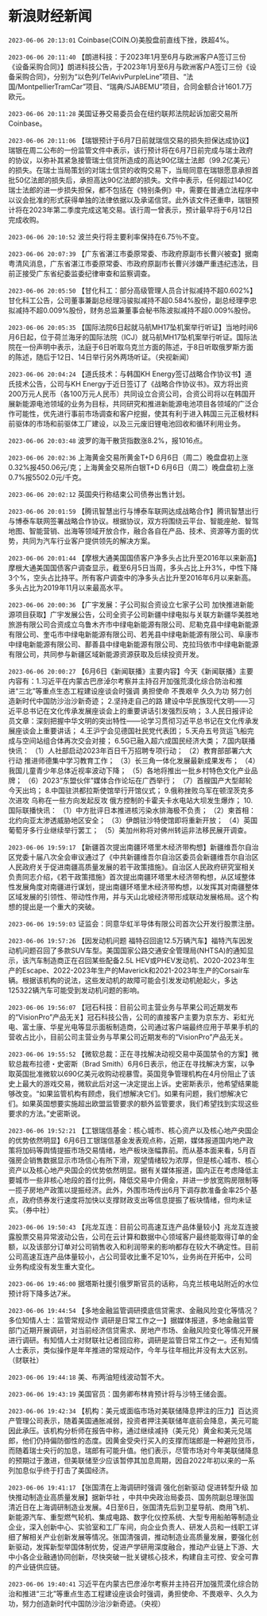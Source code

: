 # 新浪财经新闻
`2023-06-06 20:13:01` Coinbase(COIN.O)美股盘前直线下挫，跌超4%。

`2023-06-06 20:11:40` 【朗进科技：于2023年1月至6月与欧洲客户A签订三份《设备采购合同》】朗进科技公告，于2023年1月至6月与欧洲客户A签订三份《设备采购合同》，分别为“以色列/TelAvivPurpleLine”项目、“法国/MontpellierTramCar”项目、“瑞典/SJABEMU”项目，合同金额合计1601.7万欧元。

`2023-06-06 20:11:28` 美国证券交易委员会在纽约联邦法院起诉加密交易所Coinbase。

`2023-06-06 20:11:06` 【瑞银预计于6月7日前就瑞信交易的损失担保达成协议】瑞银在周二公布的一份监管文件中表示，该行预计将在6月7日前完成与瑞士政府的协议，以弥补其紧急接管瑞士信贷所造成的高达90亿瑞士法郎（99.2亿美元）的损失。在瑞士当局策划的对瑞士信贷的收购交易下，当局同意在瑞银愿意承担首批50亿法郎的损失后，承担高达90亿法郎的损失。文件中表示，任何超过140亿瑞士法郎的进一步损失担保，都不包括在《特别条例》中，需要在普通立法程序中以议会批准的形式获得单独的法律依据以及承诺信贷。此外该文件还重申，瑞银预计将在2023年第二季度完成这笔交易。该行周一曾表示，预计最早将于6月12日完成收购。

`2023-06-06 20:10:52` 波兰央行将主要利率保持在6.75％不变。

`2023-06-06 20:07:39` 【广东省湛江市委原常委、市政府原副市长曹兴被查】据南粤清风消息，广东省湛江市委原常委、市政府原副市长曹兴涉嫌严重违纪违法，目前正接受广东省纪委监委纪律审查和监察调查。

`2023-06-06 20:05:50` 【甘化科工：部分高级管理人员合计拟减持不超0.602%】甘化科工公告，公司董事兼副总经理冯骏拟减持不超0.584%股份，副总经理李忠拟减持不超0.009%股份，财务总监兼董事会秘书陈波拟减持不超0.009%股份。

`2023-06-06 20:05:35` 【国际法院6日起就马航MH17坠机案举行听证】当地时间6月6日起，位于荷兰海牙的国际法院（ICJ）就马航MH17坠机案举行听证。国际法院在一份声明中表示，法庭于6日听取乌克兰方面的陈述，于8日听取俄罗斯方面的陈述，随后于12日、14日举行另外两场听证。（央视新闻）

`2023-06-06 20:04:24` 【道氏技术：与韩国KH Energy签订战略合作协议书】道氏技术公告，公司与KH Energy于近日签订了《战略合作协议书》。双方将出资200万元人民币（各100万元人民币）共同设立合资公司，合资公司将以在韩国开展新能源电池领域的业务为目标，共同研究和推进新能源电池项目各领域的广泛合作可能性，优先进行事前市场调查和客户挖掘，使其有利于进入韩国三元正极材料前驱体的市场和前驱体工厂建设，以及三元废旧锂电池回收和循环利用业务。

`2023-06-06 20:03:48` 波罗的海干散货指数涨8.2%，报1016点。

`2023-06-06 20:02:36` 上海黄金交易所黄金T+D 6月6日（周二）晚盘盘初上涨0.32%报450.06元/克；上海黄金交易所白银T+D 6月6日（周二）晚盘盘初上涨0.7%报5502.0元/千克。

`2023-06-06 20:02:12` 英国央行称结束公司债券出售计划。

`2023-06-06 20:01:59` 【腾讯智慧出行与博泰车联网达成战略合作】腾讯智慧出行与博泰车联网签署战略合作协议。根据协议，双方将围绕云平台、智能座舱、智驾地图、智能营销、出海等领域开放合作，融合各自在产品、技术、资源等方面的优势，共同为汽车行业客户提供领先的解决方案。

`2023-06-06 20:01:44` 【摩根大通美国国债客户净多头占比升至2016年以来新高】摩根大通美国国债客户调查显示，截至6月5日当周，多头占比上升3%，中性下降3个%，空头占比持平。所有客户调查中的净多头占比升至2016年6月以来新高。多头占比为2019年11月以来最高水平。

`2023-06-06 20:00:36` 【广宇发展：子公司拟合资设立七家子公司 加快推进新能源项目获取】广宇发展公告，公司全资子公司新疆中绿电拟与关联方新疆华美胜地旅游有限公司合资成立乌鲁木齐市中绿电新能源有限公司、尼勒克县中绿电新能源有限公司、奎屯市中绿电新能源有限公司、若羌县中绿电新能源有限公司、阜康市中绿电新能源有限公司、鄯善县中绿电新能源有限公司、克拉玛依市中绿电新能源有限公司，共同参与新疆区域新能源资源获取及后续投资开发。

`2023-06-06 20:00:27` 【6月6日《新闻联播》主要内容】今天《新闻联播》主要内容有：1.习近平在内蒙古巴彦淖尔考察并主持召开加强荒漠化综合防治和推进“三北”等重点生态工程建设座谈会时强调 勇担使命 不畏艰辛 久久为功 努力创造新时代中国防沙治沙新奇迹； 2.坚持走自己的路 建设中华民族现代文明——习近平总书记在文化传承发展座谈会上的重要讲话引发强烈反响； 3.人民日报评论员文章：深刻把握中华文明的突出特性——论学习贯彻习近平总书记在文化传承发展座谈会上重要讲话； 4.王沪宁会见德国社民党代表团； 5.天舟五号货运飞船完成与空间站组合体再次交会对接； 6.5G已融入超六成国民经济大类； 7.国内联播快讯： （1）人社部启动2023年百日千万招聘专项行动； （2）教育部部署六大行动 推进师德集中学习教育工作； （3）长三角一体化发展最新成果发布； （4）我国儿童青少年总体近视率波动下降； （5）各地将推出一批乡村特色文化产业品牌； （6）2023“东盟伙伴”媒体合作论坛在广西举行； （7）首艘国产大型邮轮今天出坞； 8.中国驻洪都拉斯使馆举行开馆仪式； 9.俄称挫败乌军在顿涅茨克多次进攻 乌称在一些方向发起反攻 俄方控制的卡霍夫卡水电站大坝发生爆炸； 10.国际联播快讯： （1）中方批评日本推进核污染水排海极不负责； （2）柬首相：北约向亚太渗透威胁地区安全； （3）伊朗驻沙特使馆即将重新开放； （4）英国葡萄牙多行业继续举行罢工； （5）美加州称将对佛州转运非法移民展开调查。

`2023-06-06 19:59:17` 【新疆首次提出南疆环塔里木经济带构想】新疆维吾尔自治区党委十届八次全会审议通过了《中共新疆维吾尔自治区委员会新疆维吾尔自治区人民政府关于促进南疆高质量发展的若干政策措施》。自治区人民政府研究室相关负责同志介绍，《若干政策措施》首次提出南疆环塔里木经济带构想，从区域整体性发展角度对南疆进行谋划，提出南疆环塔里木经济带构想，以发挥其对南疆整体区域发展的引领性、带动性作用，并与天山北坡经济带形成联动发展格局。这个构想的提出是一个重大的突破。

`2023-06-06 19:59:03` 证监会：同意华虹半导体有限公司首次公开发行股票注册。

`2023-06-06 19:57:26` 【因发动机问题 福特召回逾12.5万辆汽车】福特汽车因发动机问题召回了多款SUV车型。美国国家公路交通安全管理局(NHTSA)的通知显示，该汽车制造商正在召回某些配备2.5L HEV或PHEV发动机、2020-2023年生产的Escape、2022-2023年生产的Maverick和2021-2023年生产的Corsair车辆。根据该机构的说法，这些发动机的故障可能会引发发动机舱起火，多达125322辆汽车可能受到发动机问题的影响。

`2023-06-06 19:56:07` 【冠石科技：目前公司主营业务与苹果公司近期发布的“VisionPro”产品无关】冠石科技公告，公司的直接客户主要为京东方、彩虹光电、富士康、华星光电等显示面板制造商，公司通过客户端最终应用于苹果手机的营收占比小，目前公司主营业务与苹果公司近期发布的“VisionPro”产品无关。

`2023-06-06 19:55:52` 【微软总裁：正在寻找解决动视交易中英国禁令的方案】微软总裁布拉德・史密斯（Brad Smith）6月6日表示，他正在寻找解决方案，以争取英国批准微软以690亿美元收购动视暴雪。英国竞争管理机构在4月份阻止了该史上最大的游戏交易，微软此后对这一决定提出上诉。史密斯表示，他希望结果能够改变。“如果监管机构有顾虑，我们想解决它们。如果有问题，我们想解决它们。如果英国想要实施超出欧盟监管要求的额外监管要求，我们希望找到实现这些要求的方法。”史密斯说。

`2023-06-06 19:52:21` 【工银瑞信基金：核心城市、核心资产以及核心地产央国企的优势依然明显】6月6日工银瑞信基金发表观点称，近期，媒体报道国内地产政策将加码等舆情提振市场交易情绪，地产板块涨幅靠前。而从基本面来看，5月百强房企销售数据显示市场信心有所下滑，观望情绪较为浓厚，但是核心城市、核心资产以及核心地产央国企的优势依然明显。据有关媒体报道，国内正在考虑降低主要城市一些非核心地段的首付比例，降低交易中介佣金，并进一步放宽购房限制等一揽子房地产政策以提振经济。此外，外围市场传出6月下调存款准备金率25个基点，政府债券发行速度将加快以支撑财政支出等信息提振了板块情绪，但均未证实。（券中社）

`2023-06-06 19:50:43` 【兆龙互连：目前公司高速互连产品体量较小】兆龙互连披露股票交易异常波动公告，公司在云计算和数据中心领域客户最终能取得订单的金额，以及该部分订单对公司销售收入和利润带来的影响都存在较大不确定性。目前公司高速互连产品体量较小，占公司营收比重不足10%，业务尚在开拓中，公司业务构成没有发生重大变化。

`2023-06-06 19:46:00` 据塔斯社援引俄罗斯官员的话称，乌克兰核电站附近的水位预计将下降多达7米。

`2023-06-06 19:44:54` 【多地金融监管调研摸底信贷需求、金融风险变化等情况？多位知情人士：监管常规动作 调研是日常工作之一】据媒体报道，多地金融监管部门近期开展调研，对当前经济信贷需求、房地产市场、金融风险变化等情况开展进行调研。有知情人士对财联社记者回应称，调研是监管日常工作之一。还有知情人士表示，类似操作是年年推进的常规动作，今年与往年相比并没有太大区别。 （财联社）

`2023-06-06 19:44:18` 美、布两油短线波动暂不大。

`2023-06-06 19:43:19` 美国官员：国务卿布林肯预计将与沙特王储会面。

`2023-06-06 19:42:34` 【机构：美元或面临市场对美联储降息押注的压力】百达资产管理公司表示，随着美国通胀减弱，投资者押注美联储年底前会降息，美元可能因此承压。该机构分析师在报告中称，通过继续减持（美元兑）黄金和美元兑瑞郎，他们仍持偏防御性的态度。因黄金受央行买入的支撑而瑞郎是一种避险货币，而随着瑞士央行的加息，瑞郎有可能升值。他们表示，尽管市场对今年美联储降息的预期过于激进，但美联储至少应该暂停其加息周期，因自2022年初以来的一系列加息似乎终于打击了美国经济。

`2023-06-06 19:41:17` 【张国清在上海调研时强调 强化创新驱动 促进转型升级 加快推动制造业高质量发展】据新华社 ，中共中央政治局委员、国务院副总理张国清近日在上海调研制造业发展。4日至6日，张国清先后到卫星导航、商用飞机、新能源汽车、重型燃气轮机、集成电路、数字化仪控系统、大型专用船舶等制造业企业，深入创新中心、实验室和工厂车间，向企业负责人、研发人员和一线职工详细了解相关产业创新发展等情况。张国清强调，推动制造业高质量发展，要强化创新驱动，发挥新型举国体制优势，促进产学研用深度融合，推动产业链上下游、大中小各企业融通协同创新，尽快突破一批关键核心技术，构建自主可控、安全可靠的产业链供应链。

`2023-06-06 19:40:41` 习近平在内蒙古巴彦淖尔考察并主持召开加强荒漠化综合防治和推进“三北”等重点生态工程建设座谈会时强调，勇担使命、不畏艰辛、久久为功，努力创造新时代中国防沙治沙新奇迹。（央视）

